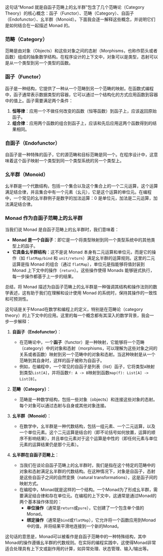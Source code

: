 

这句话“Monad 就是自函子范畴上的幺半群”包含了几个范畴论（Category Theory）的核心概念：函子（Functor）、范畴（Category）、自函子（Endofunctor）、幺半群（Monoid）。下面我会逐一解释这些概念，并说明它们是如何结合在一起描述 Monad 的。

### 范畴（Category）

范畴是由对象（Objects）和这些对象之间的态射（Morphisms，也称作箭头或者函数）组成的抽象数学结构。在程序设计的上下文中，对象可以是类型，态射可以是从一个类型到另一个类型的函数。

### 函子（Functor）

函子是一种结构，它提供了一种从一个范畴到另一个范畴的映射。在函数式编程中，函子通常表示数据类型的容器，它可以通过一个结构化的方式应用函数到容器中的值上。函子需要满足两个条件：
1. **恒等律**：应用一个不做任何改变的函数（恒等函数）到函子上，应该返回原始函子。
2. **组合律**：应用两个函数的组合到函子上，应该和先后应用这两个函数得到的结果相同。

### 自函子（Endofunctor）

自函子是一种特殊的函子，它的源范畴和目标范畴是同一个。在程序设计中，这意味着这个函子映射一个类型到同一个类型系统的另一个类型上。

### 幺半群（Monoid）

幺半群是一个代数结构，包括一个集合以及这个集合上的一个二元运算，这个运算满足结合律，并且集合中有一个元素（幺元），它是这个运算的单位元。在编程中，一个常见的幺半群例子是数字的加法运算：0 是单位元，加法是二元运算，加法满足结合律。

### Monad 作为自函子范畴上的幺半群

当我们说 Monad 是自函子范畴上的幺半群时，我们意味着：
- **Monad 是一个自函子**：即它是一个将类型映射到同一个类型系统中的其他类型上的函子。
- **它具备幺半群结构**：这不是说 Monad 本身有二元运算和单位元，而是它的操作（如 `flatMap/bind` 和 `unit/return`）满足幺半群的运算规则。这里的二元运算是指 Monad 的组合（通过 `flatMap`），单位元是指能够将值封装到 Monad 上下文中的操作（`return`）。这些操作使得 Monads 能够链式执行，每一步操作都基于上一步的结果。

总结，将 Monad 描述为自函子范畴上的幺半群是一种强调其结构和操作法则的数学表述，这有助于我们在理解和设计使用 Monad 的系统时，保持其操作的一致性和可预测性。





这句话是关于Monad在数学和编程上的定义，特别是在范畴论（category theory）的上下文中的应用。这里的每一个概念都有其深入的数学背景，我会一步一步解释：

1. **自函子（Endofunctor）**：
   - 在范畴论中，一个**函子**（functor）是一种映射，它能够将一个范畴（category）中的对象和态射（morphisms，可以理解为这些对象之间的关系或者函数）映射到另一个范畴中的对象和态射。当这种映射是从一个范畴到其自身时，这样的函子被称为自函子。
   - 例如，在编程中，一个常见的自函子是列表（list）函子，它将类型`A`映射到类型`List[A]`，并将函数`f: A -> B`映射到函数`map(f): List[A] -> List[B]`。

2. **范畴（Category）**：
   - 范畴是一种数学结构，包括一些对象（objects）和连接这些对象的态射。每个对象可以通过态射与自身或其他对象连接。

3. **幺半群（Monoid）**：
   - 在数学中，幺半群是一种代数结构，包括一组元素、一个二元运算，以及一个单位元素。这个二元运算是结合的（即不论括号如何放置，运算的顺序不影响结果），并且单位元素对于这个运算是中性的（即任何元素与单位元素的运算结果仍是那个元素）。

4. **幺半群在自函子范畴上**：
   - 当我们在谈论自函子范畴上的幺半群时，我们是指在这个特定的范畴中的对象和态射满足幺半群的代数结构。在这种情况下，对象是自函子，态射是这些自函子之间的自然变换（natural transformations），这是函子间的映射方式。
   - 在编程中，Monad就是这样的一个结构。一个Monad为了形成幺半群，需要满足结合律和存在单位元。在编程的上下文中，这通常是通过Monad的两个基本操作体现的：
     - **单位操作**（通常是`return`或`pure`），它创建了一个包含单个值的Monad。
     - **绑定操作**（通常是`bind`或`flatMap`），它允许将一个函数应用到Monad中的值，并将结果平滑地连接到一个新的Monad。

这句话的意思是，Monad可以被看作是自函子范畴中的一种特殊结构，其中Monad的操作遵循幺半群的代数规则。在实际的编程实践中，这使得Monad非常适合处理具有上下文或副作用的计算，如异常处理、状态管理、输入/输出等。